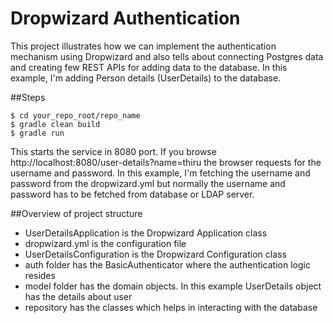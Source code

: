 # Dropwizard Authentication
This project illustrates how we can implement the authentication mechanism using Dropwizard and also tells about connecting Postgres data and creating few REST APIs for adding data to the database. In this example, I'm adding Person details (UserDetails) to the database.

##Steps
```
$ cd your_repo_root/repo_name
$ gradle clean build
$ gradle run
```

This starts the service in 8080 port. If you browse http://localhost:8080/user-details?name=thiru the browser requests for the username and password. In this example, I'm fetching the username and password from the dropwizard.yml but normally the username and password has to be fetched from database or LDAP server.

##Overview of project structure
* UserDetailsApplication is the Dropwizard Application class
* dropwizard.yml is the configuration file
* UserDetailsConfiguration is the Dropwizard Configuration class
* auth folder has the BasicAuthenticator where the authentication logic resides
* model folder has the domain objects. In this example UserDetails object has the details about user
* repository has the classes which helps in interacting with the database
